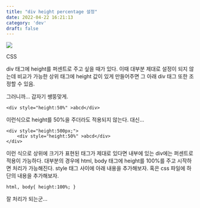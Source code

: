 ```yaml
---
title: "div height percentage 설정"
date: 2022-04-22 16:21:13
category: 'dev'
draft: false
---
```


![](https://blog.kakaocdn.net/dn/T6sBi/btqz4iZkhKT/QwbzYGz5V4z6YoFlGcMkek/img.png)

CSS

div 태그에 height를 퍼센트로 주고 싶을 때가 있다. 이때 대부분 제대로 설정이 되지 않는데 비교가 가능한 상위 태그에 height 값이 있게 만들어주면 그 아래 div 태그 또한 조정할 수 있음. 

그러니까... 갑자기 쌩뚱맞게. 

    <div style="height:50%" >abcd</div>

이런식으로 height를 50%을 주더라도 적용되지 않는다. 대신...

    <div style="height:500px;">
    	<div style="height:50%" >abcd</div>
    </div>

이런 식으로 상위에 크기가 표현된 태그가 제대로 있다면 내부에 있는 div에는 퍼센트로 적용이 가능하다. 대부분의 경우에 html, body 태그에 height를 100%를 주고 시작하면 처리가 가능해진다. style 태그 사이에 아래 내용을 추가해보자. 혹은 css 파일에 하단의 내용을 추가해보자.

    html, body{ height:100%; }

잘 처리가 되는군...
